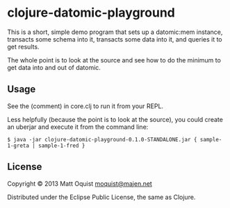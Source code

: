 # clojure-datomic-playground

This is a short, simple demo program that sets up a datomic:mem instance, transacts some schema into it, transacts some data into it, and queries it to get results.

The whole point is to look at the source and see how to do the minimum to get data into and out of datomic.

## Usage

See the (comment) in core.clj to run it from your REPL.

Less helpfully (because the point is to look at the source), you could create an uberjar and execute it from the command line:

    $ java -jar clojure-datomic-playground-0.1.0-STANDALONE.jar { sample-1-greta | sample-1-fred }

## License

Copyright © 2013 Matt Oquist <moquist@majen.net>

Distributed under the Eclipse Public License, the same as Clojure.
